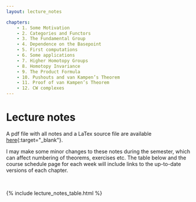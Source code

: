 ```yaml
---
layout: lecture_notes

chapters:
    - 1. Some Motivation
    - 2. Categories and Functors
    - 3. The Fundamental Group
    - 4. Dependence on the Basepoint
    - 5. First computations
    - 6. Some applications
    - 7. Higher Homotopy Groups
    - 8. Homotopy Invariance
    - 9. The Product Formula
    - 10. Pushouts and van Kampen’s Theorem
    - 11. Proof of van Kampen’s Theorem
    - 12. CW complexes
---
```



# Lecture notes

A pdf file with all notes and a LaTex source file are available
[here](https://github.com/bbadzioch/topology_lecture_notes){:target="_blank"}.

I may make some minor changes to these notes during the semester, which can affect
numbering of theorems, exercises etc. The table below and the course schedule page 
for each week will include links to the up-to-date versions of each chapter.


<br/>

{% include lecture_notes_table.html %}
